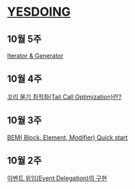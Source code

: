 # [YESDOING](https://velog.io/@yesdoing)

## 10월 5주
[Iterator & Generator](https://velog.io/@yesdoing/Iterator-Generator)

## 10월 4주
[꼬리 물기 최적화(Tail Call Optimization)란?](https://velog.io/@yesdoing/%EA%BC%AC%EB%A6%AC-%EB%AC%BC%EA%B8%B0-%EC%B5%9C%EC%A0%81%ED%99%94Tail-Call-Optimization%EB%9E%80-2yjnslo7sr)

## 10월 3주
[BEM( Block, Element, Modifier) Quick start](https://velog.io/@yesdoing/BEM-Block-Element-Modifier-Quick-start)

## 10월 2주
[이벤트 위임(Event Delegation)의 구현](https://velog.io/@yesdoing/%EC%9D%B4%EB%B2%A4%ED%8A%B8-%EC%9C%84%EC%9E%84Event-Delegation%EC%9D%98-%EA%B5%AC%ED%98%84)

